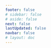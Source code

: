 ```yaml
---
footer: false
# sidebar: false
# aside: false
next: false
lastUpdated: false
navbar: false
# layout: doc
---
```


<script setup>
  const chatPrompts = [
    { id: "49", text: "các trang phổ biến của trang web này, bảng", category: "general" },
    { id: "49", text: "trang web này, 10 câu hỏi thường gặp hàng đầu", category: "general" },
    { id: "49", text: "liên kết trang web free zone, bảng", category: "general" },
    { id: "49", text: "bảng liên kết đến các trang web free zone kèm giá", category: "general" },
    
    { id: "1", text: "Đăng ký công ty tại UAE", category: "business" },
    { id: "7", text: "Yêu cầu giấy phép thương mại UAE", category: "business" },
    { id: "7", text: "so sánh các loại hình doanh nghiệp UAE, bảng & phân tích", category: "business" },
    { id: "48", text: "10 Bệnh viện Tốt nhất tại UAE, Ưu và Nhược điểm", category: "healthcare" },

    { id: "15", text: "Giấy ủy quyền tại UAE", category: "legal" },

    // Dịch vụ kinh doanh (khối đầu tiên)
    { id: "2", text: "Thành lập công ty Mainland", category: "business" },
    { id: "3", text: "Đăng ký công ty Free zone", category: "business" },
    { id: "4", text: "Thành lập công ty Offshore", category: "business" },
    { id: "5", text: "Visa freelance UAE", category: "business" },
    { id: "6", text: "Giấy phép kinh doanh Dubai", category: "business" },
    { id: "23", text: "Thành lập doanh nghiệp UAE", category: "business" },
    { id: "24", text: "Free zone Dubai", category: "business" },
    { id: "25", text: "Đăng ký công ty UAE", category: "business" },
    { id: "26", text: "Visa freelance UAE", category: "business" },
    
    // Thị thực và Di trú
    { id: "8", text: "Đơn xin Golden Visa UAE", category: "visa" },
    { id: "9", text: "Visa lao động UAE", category: "visa" },
    { id: "10", text: "Bảo lãnh visa gia đình tại UAE", category: "visa" },
    { id: "11", text: "Yêu cầu kiểm tra y tế visa", category: "visa" },
    { id: "12", text: "Quy trình visa cư trú UAE", category: "visa" },
    { id: "27", text: "Yêu cầu visa UAE", category: "visa" },
    
    // Pháp lý và Tài liệu
    { id: "13", text: "Đăng ký Emirates ID", category: "legal" },
    { id: "14", text: "Chứng thực tài liệu UAE", category: "legal" },
    { id: "16", text: "Xem xét hợp đồng kinh doanh UAE", category: "legal" },
    { id: "40", text: "Gia hạn Emirates ID", category: "legal" },
    
    // Dịch vụ Tài chính
    { id: "17", text: "Tài khoản ngân hàng doanh nghiệp UAE", category: "finance" },
    { id: "18", text: "Đăng ký thuế UAE (VAT)", category: "finance" },
    { id: "19", text: "Dịch vụ kế toán tại UAE", category: "finance" },
    { id: "20", text: "Quy định về Thực thể Kinh tế UAE", category: "finance" },
    { id: "41", text: "Dịch vụ ngân hàng UAE", category: "finance" },
    
    // Bất động sản và Dịch vụ
    { id: "21", text: "Đầu tư bất động sản UAE", category: "property" },
    { id: "22", text: "Thuê văn phòng Dubai", category: "property" },

    // Y tế
    { id: "47", text: "Bảo hiểm y tế UAE", category: "healthcare" },
    { id: "49", text: "Kiểm tra sức khỏe UAE", category: "healthcare" },
    
    // Du lịch và Giải trí (cuối cùng)
    { id: "28", text: "Điểm du lịch Dubai", category: "travel" },
    { id: "29", text: "Expo City Dubai", category: "attractions" },
    { id: "30", text: "Vé Dubai Frame", category: "attractions" },
    { id: "31", text: "Vé Burj Khalifa", category: "attractions" },
    { id: "32", text: "Bảo tàng Tương lai", category: "attractions" },
    { id: "33", text: "Abu Dhabi Louvre", category: "attractions" },
    { id: "34", text: "Ferrari World Abu Dhabi", category: "attractions" },
    { id: "35", text: "Mua sắm tại Dubai Mall", category: "shopping" },
]
</script>

<AIChat :prompts="chatPrompts" />
